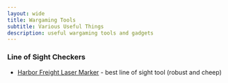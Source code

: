 ```yaml
---
layout: wide
title: Wargaming Tools
subtitle: Various Useful Things
description: useful wargaming tools and gadgets
---
```


### Line of Sight Checkers

- [Harbor Freight Laser Marker](http://www.harborfreight.com/laser-marker.html) - best line of sight tool (robust and cheep)



